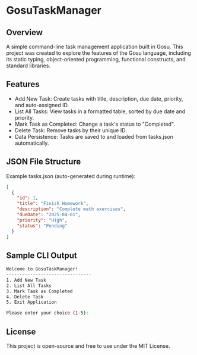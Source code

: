 # GosuTaskManager

## Overview

A simple command-line task management application built in Gosu. This project was created to explore the features of the Gosu language, including its static typing, object-oriented programming, functional constructs, and standard libraries.

## Features

- Add New Task: Create tasks with title, description, due date, priority, and auto-assigned ID.
- List All Tasks: View tasks in a formatted table, sorted by due date and priority.
- Mark Task as Completed: Change a task's status to "Completed".
- Delete Task: Remove tasks by their unique ID.
- Data Persistence: Tasks are saved to and loaded from tasks.json automatically.

## JSON File Structure

Example tasks.json (auto-generated during runtime):

```json
[
  {
    "id": 1,
    "title": "Finish Homework",
    "description": "Complete math exercises",
    "dueDate": "2025-04-01",
    "priority": "High",
    "status": "Pending"
  }
]
```

## Sample CLI Output

```bash
Welcome to GosuTaskManager!
--------------------------------
1. Add New Task  
2. List All Tasks  
3. Mark Task as Completed  
4. Delete Task  
5. Exit Application  

Please enter your choice (1-5):  
```

## License
This project is open-source and free to use under the MIT License.